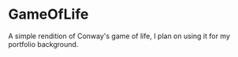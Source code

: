# GameOfLife
A simple  rendition of Conway's game of life, I plan on using it for my portfolio background.
